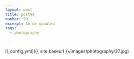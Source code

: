 ```yaml
---
layout: post
title: post99
number: 99
excerpt: to be updated
tags:
  - photography

---
```


![_config.yml]({{ site.baseurl }}/images/photography/37.jpg)